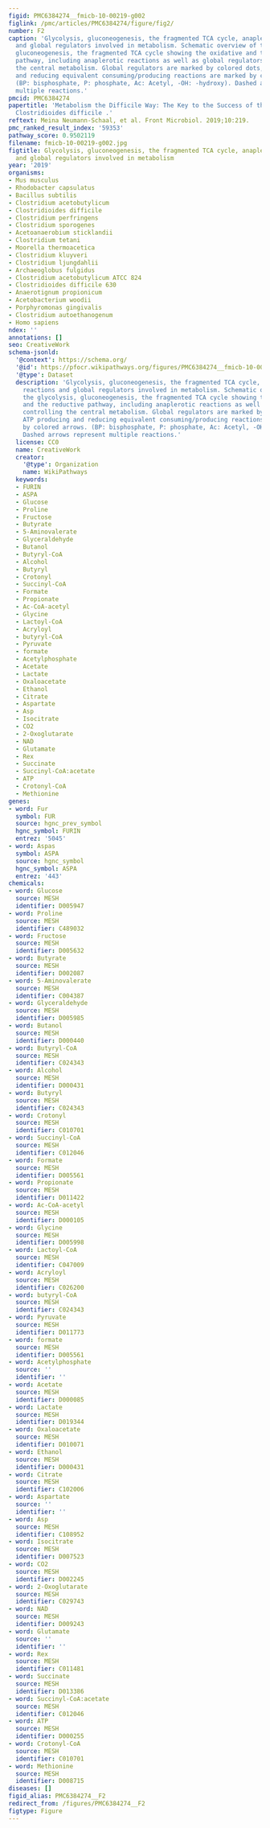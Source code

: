 ```yaml
---
figid: PMC6384274__fmicb-10-00219-g002
figlink: /pmc/articles/PMC6384274/figure/fig2/
number: F2
caption: 'Glycolysis, gluconeogenesis, the fragmented TCA cycle, anaplerotic reactions
  and global regulators involved in metabolism. Schematic overview of the glycolysis,
  gluconeogenesis, the fragmented TCA cycle showing the oxidative and the reductive
  pathway, including anaplerotic reactions as well as global regulators controlling
  the central metabolism. Global regulators are marked by colored dots, ATP producing
  and reducing equivalent consuming/producing reactions are marked by colored arrows.
  (BP: bisphosphate, P: phosphate, Ac: Acetyl, -OH: -hydroxy). Dashed arrows represent
  multiple reactions.'
pmcid: PMC6384274
papertitle: 'Metabolism the Difficile Way: The Key to the Success of the Pathogen
  Clostridioides difficile .'
reftext: Meina Neumann-Schaal, et al. Front Microbiol. 2019;10:219.
pmc_ranked_result_index: '59353'
pathway_score: 0.9502119
filename: fmicb-10-00219-g002.jpg
figtitle: Glycolysis, gluconeogenesis, the fragmented TCA cycle, anaplerotic reactions
  and global regulators involved in metabolism
year: '2019'
organisms:
- Mus musculus
- Rhodobacter capsulatus
- Bacillus subtilis
- Clostridium acetobutylicum
- Clostridioides difficile
- Clostridium perfringens
- Clostridium sporogenes
- Acetoanaerobium sticklandii
- Clostridium tetani
- Moorella thermoacetica
- Clostridium kluyveri
- Clostridium ljungdahlii
- Archaeoglobus fulgidus
- Clostridium acetobutylicum ATCC 824
- Clostridioides difficile 630
- Anaerotignum propionicum
- Acetobacterium woodii
- Porphyromonas gingivalis
- Clostridium autoethanogenum
- Homo sapiens
ndex: ''
annotations: []
seo: CreativeWork
schema-jsonld:
  '@context': https://schema.org/
  '@id': https://pfocr.wikipathways.org/figures/PMC6384274__fmicb-10-00219-g002.html
  '@type': Dataset
  description: 'Glycolysis, gluconeogenesis, the fragmented TCA cycle, anaplerotic
    reactions and global regulators involved in metabolism. Schematic overview of
    the glycolysis, gluconeogenesis, the fragmented TCA cycle showing the oxidative
    and the reductive pathway, including anaplerotic reactions as well as global regulators
    controlling the central metabolism. Global regulators are marked by colored dots,
    ATP producing and reducing equivalent consuming/producing reactions are marked
    by colored arrows. (BP: bisphosphate, P: phosphate, Ac: Acetyl, -OH: -hydroxy).
    Dashed arrows represent multiple reactions.'
  license: CC0
  name: CreativeWork
  creator:
    '@type': Organization
    name: WikiPathways
  keywords:
  - FURIN
  - ASPA
  - Glucose
  - Proline
  - Fructose
  - Butyrate
  - 5-Aminovalerate
  - Glyceraldehyde
  - Butanol
  - Butyryl-CoA
  - Alcohol
  - Butyryl
  - Crotonyl
  - Succinyl-CoA
  - Formate
  - Propionate
  - Ac-CoA-acetyl
  - Glycine
  - Lactoyl-CoA
  - Acryloyl
  - butyryl-CoA
  - Pyruvate
  - formate
  - Acetylphosphate
  - Acetate
  - Lactate
  - Oxaloacetate
  - Ethanol
  - Citrate
  - Aspartate
  - Asp
  - Isocitrate
  - CO2
  - 2-Oxoglutarate
  - NAD
  - Glutamate
  - Rex
  - Succinate
  - Succinyl-CoA:acetate
  - ATP
  - Crotonyl-CoA
  - Methionine
genes:
- word: Fur
  symbol: FUR
  source: hgnc_prev_symbol
  hgnc_symbol: FURIN
  entrez: '5045'
- word: Aspas
  symbol: ASPA
  source: hgnc_symbol
  hgnc_symbol: ASPA
  entrez: '443'
chemicals:
- word: Glucose
  source: MESH
  identifier: D005947
- word: Proline
  source: MESH
  identifier: C489032
- word: Fructose
  source: MESH
  identifier: D005632
- word: Butyrate
  source: MESH
  identifier: D002087
- word: 5-Aminovalerate
  source: MESH
  identifier: C004387
- word: Glyceraldehyde
  source: MESH
  identifier: D005985
- word: Butanol
  source: MESH
  identifier: D000440
- word: Butyryl-CoA
  source: MESH
  identifier: C024343
- word: Alcohol
  source: MESH
  identifier: D000431
- word: Butyryl
  source: MESH
  identifier: C024343
- word: Crotonyl
  source: MESH
  identifier: C010701
- word: Succinyl-CoA
  source: MESH
  identifier: C012046
- word: Formate
  source: MESH
  identifier: D005561
- word: Propionate
  source: MESH
  identifier: D011422
- word: Ac-CoA-acetyl
  source: MESH
  identifier: D000105
- word: Glycine
  source: MESH
  identifier: D005998
- word: Lactoyl-CoA
  source: MESH
  identifier: C047009
- word: Acryloyl
  source: MESH
  identifier: C026200
- word: butyryl-CoA
  source: MESH
  identifier: C024343
- word: Pyruvate
  source: MESH
  identifier: D011773
- word: formate
  source: MESH
  identifier: D005561
- word: Acetylphosphate
  source: ''
  identifier: ''
- word: Acetate
  source: MESH
  identifier: D000085
- word: Lactate
  source: MESH
  identifier: D019344
- word: Oxaloacetate
  source: MESH
  identifier: D010071
- word: Ethanol
  source: MESH
  identifier: D000431
- word: Citrate
  source: MESH
  identifier: C102006
- word: Aspartate
  source: ''
  identifier: ''
- word: Asp
  source: MESH
  identifier: C108952
- word: Isocitrate
  source: MESH
  identifier: D007523
- word: CO2
  source: MESH
  identifier: D002245
- word: 2-Oxoglutarate
  source: MESH
  identifier: C029743
- word: NAD
  source: MESH
  identifier: D009243
- word: Glutamate
  source: ''
  identifier: ''
- word: Rex
  source: MESH
  identifier: C011481
- word: Succinate
  source: MESH
  identifier: D013386
- word: Succinyl-CoA:acetate
  source: MESH
  identifier: C012046
- word: ATP
  source: MESH
  identifier: D000255
- word: Crotonyl-CoA
  source: MESH
  identifier: C010701
- word: Methionine
  source: MESH
  identifier: D008715
diseases: []
figid_alias: PMC6384274__F2
redirect_from: /figures/PMC6384274__F2
figtype: Figure
---
```

